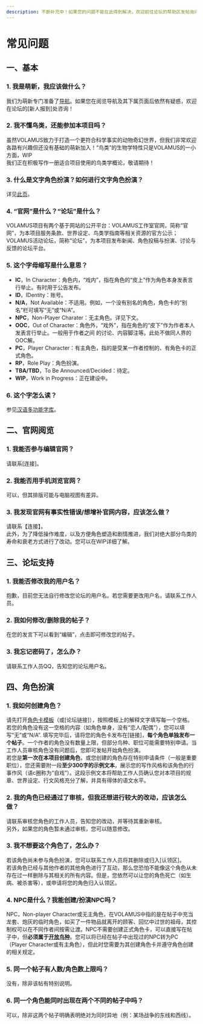 ```yaml
---
description: 不断补充中！如果您的问题不能在此得到解决，欢迎前往论坛的帮助区发帖询问！
---
```


# 常见问题

## 一、基本

### 1. 我是萌新，我应该做什么？

我们为萌新专门准备了[导航](./)。如果您在阅览导航及其下属页面后依然有疑惑，欢迎在论坛的\[新人报到\]处咨询！

### 2. 我不懂鸟类，还能参加本项目吗？

虽然VOLAMUS致力于打造一个更符合科学事实的动物奇幻世界，但我们非常欢迎各路有兴趣但还没有基础的萌新加入！“鸟类”的生物学特性只是VOLAMUS的一小方面，WIP  
我们正在积极写作一册适合项目使用的鸟类学概论，敬请期待！

### 3. 什么是文字角色扮演？如何进行文字角色扮演？

详见[此页](rp-guide.md)。

### 4. “官网”是什么？“论坛”是什么？

VOLAMUS项目有两个基于网站的公开平台：VOLAMUS工作室官网，简称“官网”，为本项目服务条款、世界设定、鸟类学指南等相关资源的官方公示；VOLAMUS活动论坛，简称“论坛”，为本项目发布新闻、角色投稿与扮演、讨论与反馈的论坛平台。

### 5. 这个字母缩写是什么意思？

* **IC**，In Character：角色内，“戏内”，指在角色的“皮上”作为角色本身发表言行举止。有时用于公告发布。
* **ID**，IDentity：账号。
* **N/A**，Not Available：不适用。例如，一个没有别名的角色，角色卡的“别名”栏可填写“无”或“N/A”。
* **NPC**，Non-Player Charater：无主角色。详见下文。
* **OOC**，Out of Character：角色外，“戏外”，指在角色的“皮下”作为作者本人发表言行举止。一般用于作者之间 的讨论、内容脚注等。此处不做同人界的OOC解。
* **PC**，Player Character：有主角色，指的是受某一作者控制的、有角色卡的正式角色。
* **RP**，Role Play：角色扮演。
* **TBA/TBD**，To Be Announced/Decided：待定。
* **WIP**，Work in Progress：正在建设中。

### 6. 这个字怎么读？

参见[汉语多功能字库](http://humanum.arts.cuhk.edu.hk/Lexis/lexi-mf/)。

## 二、官网阅览

### 1. 我能否参与编辑官网？

请联系\[连接\]。

### 2. 我能否用手机浏览官网？

可以，但其排版可能与电脑视图有差异。

### 3. 我发现官网有事实性错误/想增补官网内容，应该怎么做？

请联系【连接】。  
此外，为了降低操作难度，以及方便角色塑造和剧情推进，我们对绝大部分鸟类的寿命和衰老方式进行了改动。您可以在WIP详细了解。

## 三、论坛支持

### 1. 我能否修改我的用户名？

抱歉，目前您无法自行修改您论坛的用户名。若您需要更改用户名，请联系工作人员。

### 2. 我如何修改/删除我的帖子？

在您的发言下可以看到“编辑”，点击即可修改您的帖子。

### 3. 我忘记密码了，怎么办？

请联系工作人员QQ，告知您的论坛用户名。

## 四、角色扮演

### 1. 我如何创建角色？

请先打开[角色卡模板](../creation/pc-sheet.md)（或\[论坛链接\]），按照模板上的解释文字填写每一个空格。若您的角色没有这一空格的内容（如角色单身，没有“恋人/配偶”），您可以填写“无”或“N/A”. 填写完毕后，请将您的角色卡发布在\[链接\]，**每个角色单独发布一个帖子**。一个作者的角色没有数量上限，但部分鸟种、职位可能需要特别申请。当工作人员审核角色没有问题后，您即可发帖开始角色扮演。  
若您是**第一次在本项目创建角色**，或您创建的角色存在特别申请条件（一般是重要职位），您还需要附一段**至少300字的示例文本**，展示您的写作风格和该角色的行事作风（语c圈称为“自戏”）。这段示例文本将帮助工作人员确认您对本项目的规章、世界设定、行文风格充分了解，并具有得体的语文水平。

### 2. 我的角色已经通过了审核，但我还想进行较大的改动，应该怎么做？

请联系审核您角色的工作人员，告知您的改动，并等待其重新审核。  
另外，如果您的角色暂未通过审核，您可以随意修改。

### 3. 我不想要这个角色了，怎么办？

若该角色尚未参与角色扮演，您可以联系工作人员将其删除或归入\[认领区\]。  
若该角色已经与其他作者的其他角色进行了互动，那么您恐怕不能像这个角色从未存在过一样删除与其相关的所有内容。但是，您依然可以让您的角色死亡（如生病、被杀害等），或申请将您的角色归入认领区。

### 4. NPC是什么？我能创建/扮演NPC吗？

NPC，Non-player Character或无主角色，在VOLAMUS中指的是在帖子中充当龙套、炮灰的临时角色，如买了一件物品就离开的顾客、回忆中过世的祖母，其控制权可以在不同作者间按需让渡。NPC不需要创建正式角色卡，可以直接写在帖子中，但**必须属于**[**开放鸟种**](../bird-guide/species.md)。您可以将已经在帖子中出现过的NPC转为PC（Player Character或有主角色），但此时您需要为其创建角色卡并遵守角色创建的相关规定。

### 5. 同一个帖子有人数/角色数上限吗？

没有，除非该帖有特别说明。

### 6. 同一个角色能同时出现在两个不同的帖子中吗？

可以，除非这两个帖子明确表明绝对为同时异地（例：某场战争的东线和西线）。

